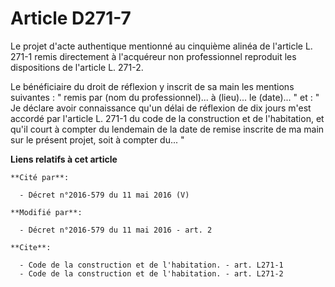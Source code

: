 # Article D271-7

Le projet d'acte authentique mentionné au cinquième alinéa de l'article L. 271-1 remis directement à l'acquéreur non
professionnel reproduit les dispositions de l'article L. 271-2. 

Le bénéficiaire du droit de réflexion y inscrit de sa main les mentions suivantes : " remis par (nom du professionnel)... à
(lieu)... le (date)... " et : " Je déclare avoir connaissance qu'un délai de réflexion de dix jours m'est accordé par
l'article L. 271-1 du code de la construction et de l'habitation, et qu'il court à compter du lendemain de la date de remise
inscrite de ma main sur le présent projet, soit à compter du... "

**Liens relatifs à cet article**

	**Cité par**:

	  - Décret n°2016-579 du 11 mai 2016 (V)

	**Modifié par**:

	  - Décret n°2016-579 du 11 mai 2016 - art. 2

	**Cite**:

	  - Code de la construction et de l'habitation. - art. L271-1
	  - Code de la construction et de l'habitation. - art. L271-2
